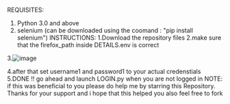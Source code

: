 REQUISITES:
1. Python 3.0 and above
2. selenium (can be downloaded using the coomand  : "pip install selenium")
INSTRUCTIONS: 
1.Download the repository files 
2.make sure that the firefox_path inside DETAILS.env is correct

3.![image](https://github.com/user-attachments/assets/3890f593-bd91-408e-9ecc-267dbf159635)

4.after that set username1 and password1 to your actual credenstials 
5.DONE !! go ahead and launch LOGIN.py when you are not logged in 
NOTE:
if this was beneficial to you please do help me by starring this Repository.
Thanks for your support and i hope that this helped you
also feel free to fork
